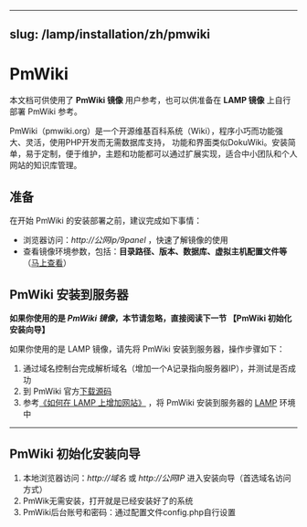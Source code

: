 
---
slug: /lamp/installation/zh/pmwiki
---
# PmWiki

本文档可供使用了 **PmWiki 镜像** 用户参考，也可以供准备在 **LAMP 镜像** 上自行部署 PmWiki 参考。

PmWiki（pmwiki.org）是一个开源维基百科系统（Wiki），程序小巧而功能强大、灵活，使用PHP开发而无需数据库支持， 功能和界面类似DokuWiki。安装简单，易于定制，便于维护，主题和功能都可以通过扩展实现，适合中小团队和个人网站的知识库管理。

## 准备

在开始 PmWiki 的安装部署之前，建议完成如下事情：

* 浏览器访问：*http://公网ip/9panel* ，快速了解镜像的使用
* 查看镜像环境参数，包括：**目录路径、版本、数据库、虚拟主机配置文件等** （[马上查看](https://support.websoft9.com/docs/lamp/zh/stack-components.html)）

## PmWiki 安装到服务器

**如果你使用的是 *PmWiki 镜像*，本节请忽略，直接阅读下一节 【PmWiki 初始化安装向导】**

如果你使用的是 LAMP 镜像，请先将 PmWiki 安装到服务器，操作步骤如下：

1. 通过域名控制台完成解析域名（增加一个A记录指向服务器IP），并测试是否成功
3. 到 PmWiki 官方[下载源码](https://www.pmwiki.org/wiki/PmWikiZhCn/Download)
2. 参考[《如何在 LAMP 上增加网站》](https://support.websoft9.com/docs/lamp/zh/solution-deployment.html#安装第二个网站) ，将 PmWiki 安装到服务器的 [LAMP](https://support.websoft9.com/docs/lamp/zh/) 环境中

---

## PmWiki 初始化安装向导

1. 本地浏览器访问：*http://域名* 或 *http://公网IP* 进入安装向导（首选域名访问方式）
2. PmWik无需安装，打开就是已经安装好了的系统
3. PmWiki后台账号和密码：通过配置文件config.php自行设置